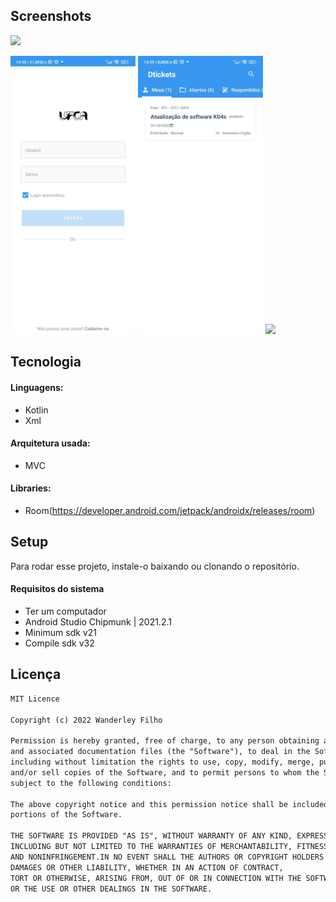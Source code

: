 ## Screenshots
 <img src="images/gif.gif" width="200" />
<p float="left">
  <img src="images/login.jpeg" width="200" /> 
  <img src="images/tickets.jpeg" width="200" />
  <img src="images/cht.jpeg" width="200" />
</p>

## Tecnologia

#### Linguagens:

- Kotlin 
- Xml

#### Arquitetura usada:
- MVC

#### Libraries:

- Room(https://developer.android.com/jetpack/androidx/releases/room)

## Setup

Para rodar esse projeto, instale-o baixando ou clonando o repositório.

#### Requisitos do sistema 

- Ter um computador
- Android Studio Chipmunk | 2021.2.1
- Minimum sdk v21
- Compile sdk v32

## Licença

```html
MIT Licence 

Copyright (c) 2022 Wanderley Filho

Permission is hereby granted, free of charge, to any person obtaining a copy of this software
and associated documentation files (the "Software"), to deal in the Software without restriction,
including without limitation the rights to use, copy, modify, merge, publish, distribute, sublicense,
and/or sell copies of the Software, and to permit persons to whom the Software is furnished to do so, 
subject to the following conditions:

The above copyright notice and this permission notice shall be included in all copies or substantial 
portions of the Software.

THE SOFTWARE IS PROVIDED "AS IS", WITHOUT WARRANTY OF ANY KIND, EXPRESS OR IMPLIED, 
INCLUDING BUT NOT LIMITED TO THE WARRANTIES OF MERCHANTABILITY, FITNESS FOR A PARTICULAR PURPOSE
AND NONINFRINGEMENT.IN NO EVENT SHALL THE AUTHORS OR COPYRIGHT HOLDERS BE LIABLE FOR ANY CLAIM,
DAMAGES OR OTHER LIABILITY, WHETHER IN AN ACTION OF CONTRACT,
TORT OR OTHERWISE, ARISING FROM, OUT OF OR IN CONNECTION WITH THE SOFTWARE
OR THE USE OR OTHER DEALINGS IN THE SOFTWARE.
```
